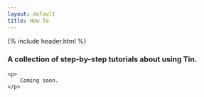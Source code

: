 ```yaml
---
layout: default
title: How To
---
```

{% include header.html %}

<div class="spacer"> 
	<h3>A collection of step-by-step tutorials about using Tin.</h3>
	
	<p>
		Coming soon.
	</p>
</div>